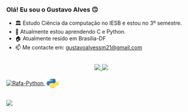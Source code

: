 ### Olá! Eu sou o Gustavo Alves 🙃 



- 🏛 Estudo Ciência da computação no IESB e estou no 3º semestre.
- 🌱 Atualmente estou aprendendo C e Python.
- 🏠 Atualmente resido em Brasília-DF 
- 📫 Me contacte em: gustavoalvessm21@gmail.com
##


<div align="center">
  <a href="https://github.com/GustavoAlvesm21">
  <img height="180em" src="https://github-readme-stats.vercel.app/api?username=GustavoAlvesm21&show_icons=true&theme=dark&include_all_commits=true&count_private=true"/>
  <img height="180em" src="https://github-readme-stats.vercel.app/api/top-langs/?username=GustavoAlvesm21&layout=compact&langs_count=7&theme=dark"/>
</div>
  <div style="display: inline_block"><br>
<img align="center" alt="Rafa-Python" height="30" width="40" <img src="https://cdn.jsdelivr.net/gh/devicons/devicon/icons/c/c-original.svg" />
<img align="center" alt="Rafa-Python" height="30" width="40" src="https://raw.githubusercontent.com/devicons/devicon/master/icons/python/python-original.svg">
</div>
 
  
  ##
  
  
  <div>
    <a href="https://www.linkedin.com/in/gustavo-alves-3081a6229/" target="_blank"><img src="https://img.shields.io/badge/-LinkedIn-%230077B5?style=for-the-badge&logo=linkedin&logoColor=white" target="_blank"></a>
  </div>

  ##
